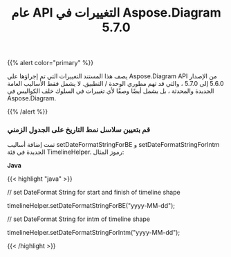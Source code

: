 ﻿---
title: عام API التغييرات في Aspose.Diagram 5.7.0
type: docs
weight: 30
url: /ar/java/public-api-changes-in-aspose-diagram-5-7-0/
---
{{% alert color="primary" %}} 

يصف هذا المستند التغييرات التي تم إجراؤها على Aspose.Diagram API من الإصدار 5.6.0 إلى 5.7.0 ، والتي قد تهم مطوري الوحدة / التطبيق. لا يشمل فقط الأساليب العامة الجديدة والمحدثة ، بل يشمل أيضًا وصفًا لأي تغييرات في السلوك خلف الكواليس في Aspose.Diagram.

{{% /alert %}} 
### **قم بتعيين سلاسل نمط التاريخ على الجدول الزمني**
تمت إضافة أساليب setDateFormatStringForBE و setDateFormatStringForIntm الجديدة في فئة TimelineHelper. رموز المثال:

**Java**

{{< highlight "java" >}}

 // set DateFormat String for start and finish of timeline shape

timelineHelper.setDateFormatStringForBE("yyyy-MM-dd");

// set DateFormat String for intm of timeline shape

timelineHelper.setDateFormatStringForIntm("yyyy-MM-dd");

{{< /highlight >}}
